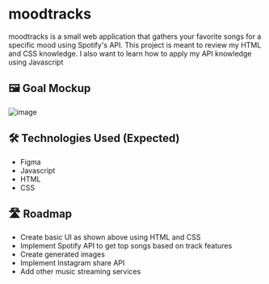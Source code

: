 # moodtracks
moodtracks is a small web application that gathers your favorite songs for a specific mood using Spotify's API. This project is meant to review my HTML and CSS knowledge. I also want to learn how to apply my API knowledge using Javascript

## 🖼️ Goal Mockup
![image](https://github.com/cervand/moodtracks/assets/95746489/52d0997e-bfec-440e-be41-57d9cb839819)


## 🛠️ Technologies Used (Expected)
- Figma
- Javascript
- HTML
- CSS

## 🛣️ Roadmap
- Create basic UI as shown above using HTML and CSS
- Implement Spotify API to get top songs based on track features
- Create generated images
- Implement Instagram share API
- Add other music streaming services
